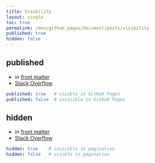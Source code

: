 ```yaml
---
title: Visibility
layout: single
toc: true
permalink: /dev/github_pages/document/posts/visibility
published: true
hidden: false
---
```


<head>
  <base target="_blank">
</head>



## published

- in [front matter](/dev/github_pages/front_matter/scope)
- [Stack Overflow](https://stackoverflow.com/a/27799716)

```yml
published: true   # visible in GitHub Pages
published: false  # invisible in GitHub Pages
```



## hidden

- in [front matter](/dev/github_pages/front_matter/scope)
- [Stack Overflow](https://stackoverflow.com/a/39693665)

```yml
hidden: true    # invisible in pagination
hidden: false   # visible in pagination
```
